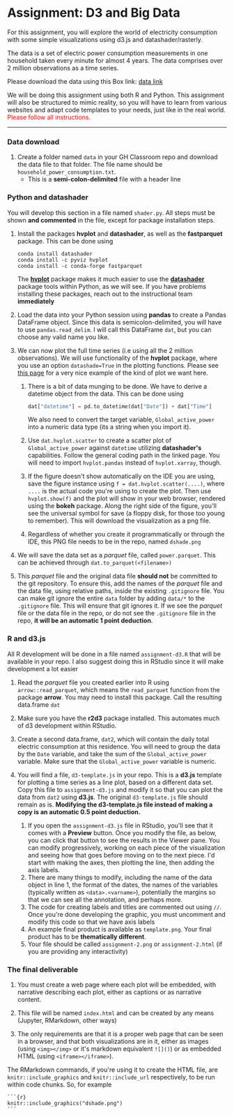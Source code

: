 # Assignment: D3 and Big Data

For this assignment, you will explore the world of electricity consumption with 
some simple visualizations using d3.js and datashader/rasterly.

The data is a set of electric power consumption measurements in one household taken
every minute for almost 4 years. The data comprises over 2 million observations
as a time series. 

Please download the data using this Box link: [data link](https://georgetown.box.com/s/mttot9cdo2xvaqb5pf36gxx3ajbmeaf3)

We will be doing this assignment using both R and Python. This assignment will also be structured to mimic reality, so you will have to learn from various websites and adapt code templates to your needs, just like in the real world. <span style="color: red;">Please follow all instructions.</span>

------

### Data download

1. Create a folder named `data` in your GH Classroom repo and download the data file to that folder. The file name should be `household_power_consumption.txt`. 
    - This is a **semi-colon-delimited** file with a header line

### Python and **datashader**

You will develop this section in a file named `shader.py`. All steps must be shown **and commented** in the file, except for package installation steps.

1. Install the packages **hvplot** and **datashader**, as well as the **fastparquet** package. This can be done using 

    ```shell
    conda install datashader
    conda install -c pyviz hvplot
    conda install -c conda-forge fastparquet
    ```

    The [**hvplot**](https://hvplot.holoviz.org/index.html) package makes it much easier to use the [**datashader**](https://datashader.org/index.html) package tools within Python, as we will see. If you have problems installing these packages, reach out to the instructional team **immediately**

2. Load the data into your Python session using **pandas** to create a Pandas DataFrame object. Since this data is semicolon-delimited, you will have to use `pandas.read_delim`. I will call this DataFrame `dat`, but you can choose any valid name you like.

3. We can now plot the full time series (i.e using all the 2 million observations). We will use functionality of the **hvplot** package, where you use an option `datashade=True` in the plotting functions. Please see [this page](https://hvplot.holoviz.org/user_guide/Gridded_Data.html#datashading) for a very nice example of the kind of plot we want here. 

    1. There is a bit of data munging to be done. We have to derive a datetime object from the data. This can be done using 

        ```Python
        dat["datetime"] = pd.to_datetime(dat["Date"]) + dat["Time"]
        ```

        We also need to convert the target variable, `Global_active_power` into a numeric data type (its a string when you import it).

    2. Use `dat.hvplot.scatter` to create a scatter plot of `Global_active_power` against `datetime` utilizing **datashader's** capabilities. Follow the general coding path in the linked page. You will need to import `hvplot.pandas` instead of `hvplot.xarray`, though.

    3. If the figure doesn't show automatically on the IDE you are using, save the figure instance using `f = dat.hvplot.scatter(....)`, where `....` is the actual code you're using to create the plot. Then use `hvplot.show(f)` and the plot will show in your web browser, rendered using the **bokeh** package. Along the right side of the figure, you'll see the universal symbol for save (a floppy disk, for those too young to remember). This will download the visualization as a png file. 

    4. Regardless of whether you create it programmatically or through the IDE, this PNG file needs to be in the repo, named `dshade.png`

4. We will save the data set as a _parquet_ file, called `power.parquet`. This can be achieved through `dat.to_parquet(<filename>)` 

5. This _parquet_ file and the original data file **should not** be committed to the git repository.  To ensure this, add the names of the _parquet_ file and the data file, using relative paths,  inside the existing `.gitignore` file. You can make git ignore the entire `data` folder by adding `data/*` to the `.gitignore` file.  This will ensure that git ignores it. If we see the _parquet_ file or the data file in the repo, or do not see the `.gitignore` file in the repo, **it will be an automatic 1 point deduction**.

### R and d3.js

All R development will be done in a file named `assignment-d3.R` that will be available in your repo. I also suggest doing this in RStudio since it will make development a lot easier

1. Read the _parquet_ file you created earlier into R using `arrow::read_parquet`, which means the `read_parquet` function from the package **arrow**. You may need to install this package. Call the resulting data.frame `dat`

2. Make sure you have the **r2d3** package installed. This automates much of d3 development within RStudio.

3. Create a second data.frame, `dat2`, which will contain the daily total electric consumption at this residence. You will need to group the data by the `Date` variable, and take the sum of the `Global_active_power` variable. Make sure that the `Global_active_power` variable is numeric. 

4. You will find a file, `d3-template.js` in your repo. This is a **d3.js** template for plotting a time series as a line plot, based on a different data set.  Copy this file to `assignment-d3.js` and modify it so that you can plot the data from `dat2` using **d3.js**. The original `d3-template.js` file should remain as is. **Modifying the d3-template.js file instead of making a copy is an automatic 0.5 point deduction.**

    1. If you open the `assignment-d3.js` file in RStudio, you'll see that it comes with a **Preview** button. Once you modify the file, as below, you can click that button to see the results in the Viewer pane. You can modify progressively, working on each piece of the visualization and seeing how that goes before moving on to the next piece. I'd start with making the axes, then plotting the line, then adding the axis labels. 
    2. There are many things to modify, including the name of the data object in line 1, the format of the dates, the names of the variables (typically written as `<data>.<varname>`), potentially the margins so that we can see all the annotation, and perhaps more.
    3. The code for creating labels and titles are commented out using `//`. Once you're done developing the graphic, you must uncomment and modify this code so that we have axis labels
    4. An example final product is available as `template.png`. Your final product has to be **thematically different**. 
    5. Your file should be called `assignment-2.png` or `assignment-2.html` (if you are providing any interactivity)
    
### The final deliverable

1. You must create a web page where each plot will be embedded, with narrative describing each plot, either as captions or as narrative content. 
  
2. This file will be named `index.html` and can be created by any means (Jupyter, RMarkdown, other ways)
  
3. The only requirements are that it is a proper web page that can be seen in a browser, and that both visualizations are in it, either as images (using `<img></img>` or it's markdown equivalent `![]()`) or as embedded HTML (using `<iframe></iframe>`). 
  

The RMarkdown commands, if you're using it to create the HTML file, are `knitr::include_graphics` and `knitr::include_url` respectively, to be run within code chunks. So, for example
    
````
```{r}
knitr::include_graphics("dshade.png")
```
````

​        

